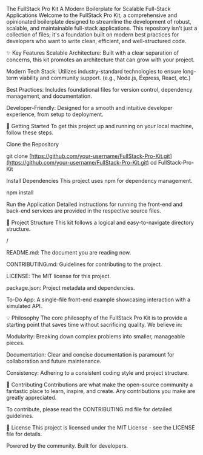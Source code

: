 The FullStack Pro Kit
A Modern Boilerplate for Scalable Full-Stack Applications
Welcome to the FullStack Pro Kit, a comprehensive and opinionated boilerplate designed to streamline the development of robust, scalable, and maintainable full-stack applications. This repository isn't just a collection of files; it's a foundation built on modern best practices for developers who want to write clean, efficient, and well-structured code.

✨ Key Features
Scalable Architecture: Built with a clear separation of concerns, this kit promotes an architecture that can grow with your project.

Modern Tech Stack: Utilizes industry-standard technologies to ensure long-term viability and community support. (e.g., Node.js, Express, React, etc.)

Best Practices: Includes foundational files for version control, dependency management, and documentation.

Developer-Friendly: Designed for a smooth and intuitive developer experience, from setup to deployment.

🚀 Getting Started
To get this project up and running on your local machine, follow these steps.

Clone the Repository

git clone [https://github.com/your-username/FullStack-Pro-Kit.git](https://github.com/your-username/FullStack-Pro-Kit.git)
cd FullStack-Pro-Kit

Install Dependencies
This project uses npm for dependency management.

npm install

Run the Application
Detailed instructions for running the front-end and back-end services are provided in the respective source files.

📁 Project Structure
This kit follows a logical and easy-to-navigate directory structure.

/

README.md: The document you are reading now.

CONTRIBUTING.md: Guidelines for contributing to the project.

LICENSE: The MIT license for this project.

package.json: Project metadata and dependencies.

To-Do App: A single-file front-end example showcasing interaction with a simulated API.

💡 Philosophy
The core philosophy of the FullStack Pro Kit is to provide a starting point that saves time without sacrificing quality. We believe in:

Modularity: Breaking down complex problems into smaller, manageable pieces.

Documentation: Clear and concise documentation is paramount for collaboration and future maintenance.

Consistency: Adhering to a consistent coding style and project structure.

🤝 Contributing
Contributions are what make the open-source community a fantastic place to learn, inspire, and create. Any contributions you make are greatly appreciated.

To contribute, please read the CONTRIBUTING.md file for detailed guidelines.

📄 License
This project is licensed under the MIT License - see the LICENSE file for details.

Powered by the community. Built for developers.
